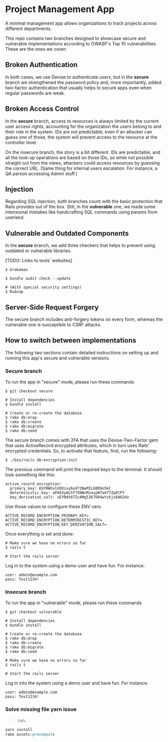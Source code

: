 # Project Management App
A minimal management app allows organizations to track projects across different departments.

This repo contains two branches designed to showcase secure and vulnerable implementations according to OWASP's Top 10 vulnerabilities. These are the ones we cover:

## Broken Authentication
In both cases, we use Devise to authenticate users, but in the **secure** branch we
strengthened the password policy and, more importantly, added two-factor authentication that
usually helps to secure apps even when regular passwords are weak.

## Broken Access Control
In the **secure** branch, access to resources is always limited by the current user access rights, accounting for the organization the users belong to and their role in the system. IDs are not predictable; even if an attacker can guess one of those, the system will prevent access to the resource at the controller level.

On the insecure branch, the story is a bit different. IDs are predictable, and all the look-up operations are based on those IDs, so while not possible straight out from the views, attackers could access resources by guessing the correct URL. (Same thing for internal users escalation. For instance, a QA person accessing Admin stuff.)

## Injection
Regarding SQL injection, both branches count with the basic protection that Rails provides out of the box. Still, in the **vulnerable** one, we made some intensional mistakes like handcrafting SQL commands using params from userland. 

## Vulnerable and Outdated Components
In the **secure** branch, we add three checkers that helps to prevent using outdated or vulnerable libraries.

[TODO: Links to tools' websites]

```
$ brakeman

$ bundle audit check --update

# (With special security settings)
$ Rubcop
```

## Server-Side Request Forgery
The secure branch includes anti-forgery tokens on every form, whereas the vulnerable one is susceptible to CSRF attacks.


## How to switch between implementations
The following two sections contain detailed instructions on setting up and running this app's secure and vulnerable versions.

### Secure branch
To run the app in "secure" mode, please run these commands

```
$ git checkout secure

# Install dependencies
$ bundle install

# Create or re-create the database
$ rake db:drop
$ rake db:create
$ rake db:migrate
$ rake db:seed
```

The secure branch comes with 2FA that uses the Devise-Two-Factor gem that uses ActiveRecord encrypted attributes, which in turn uses Rails' encrypted credentials. So, to activate that feature, first, run the following:

```
$ ./bin/rails db:encryption:init
```

The previous command will print the required keys to the terminal. It should look
something like this:

```
active_record_encryption:
  primary_key: EGY8WhulUOXixybod7ZWwMIL68R9o5kC
  deterministic_key: aPA5XyALhf75NNnMzaspW7akTfZp0lPY
  key_derivation_salt: xEY0dt6TZcAMg52K7O84wYzkjvbA62Hz
```

Use those values to configure these ENV vars:

```
ACTIVE_RECORD_ENCRYPTION_PRIMARY_KEY=
ACTIVE_RECORD_ENCRYPTION_DETERMINISTIC_KEY=
ACTIVE_RECORD_ENCRYPTION_KEY_DERIVATION_SALT=
```

Once everything is set and done:

```
# Make sure we have no errors so far
$ rails t

# Start the rails server
```

Log in to the system using a demo user and have fun. For instance:
```
user: admin@example.com
pass: Test1234!
```

### Insecure branch
To run the app in "vulnerable" mode, please run these commands

```
$ git checkout vulnerable

# Install dependencies
$ bundle install

# Create or re-create the database
$ rake db:drop
$ rake db:create
$ rake db:migrate
$ rake db:seed

# Make sure we have no errors so far
$ rails t

# Start the rails server
```

Log in into the system using a demo user and have fun. For instance:
```
user: admin@example.com
pass: Test1234!
```
### Solve missing file yarn issue
>run:
```ruby
yarn install
rake assets:precompile
```
